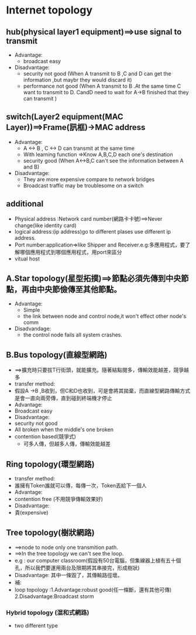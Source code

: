 # Internet topology

## hub(physical layer1 equipment)==>use signal to transmit
* Advantage:
  * broadcast easy
* Disadvantage:
  * security not good (When A transmit to B ,C and D can get the information ,but maybr they would discard it)
  * performance not good (When A transmit to B .At the same time C want to transmit to D. CandD need to wait for A->B finished that they can transmit )


## switch(Layer2 equipment(MAC Layer))==>Frame(訊框)->MAC address
* Advantage:
  * A <-> B , C <-> D can transmit at the same time
  * With learning function =>Know A,B,C,D each one's destination
  * security good (When A<->B,C can't see the information between A and B)
* Disadvantage:
  * They are more expensive compare to network bridges
  * Broadcast traffic may be troublesome on a switch


## additional
* Physical address :Network card number(網路卡卡號)==>Never change(like identity card)
* logical address:(ip address)go to different plases use different ip address.
* Port number:application=>like Shipper and Receiver.e.g:多應用程式，要了解哪個應用程式到哪個應用程式，用port來區分
* vitual host

## A.Star topology(星型拓撲)==>節點必須先傳到中央節點，再由中央節儉傳至其他節點。
* Advantage:
  * Simple
  * the link between node and control node,it won't effect other node's comm
* Disadvandage:
  * the control node fails all system crashes.
  
  
## B.Bus topology(直線型網路)
* ==>擴充時只要拔T行街頭，就能擴充。隨著結點閱多，傳輸效能越差，競爭越多
* transfer method:
 * 假設A ->B ,B收到，但C和D也收到，可是會將其拋棄，而直線型網路傳輸方式是會一直向兩旁傳，直到碰到終端機才停止
* Advantage:
 * Broadcast easy
* Disadvantage:
 * security not good
 * All broken when the middle's one broken
 * contention based(競爭式)
   * 可多人傳，但越多人傳，傳輸效能越差
   
   
 ## Ring topology(環型網路)
 * transfer method:
  * 誰擁有Token誰就可以傳，每傳一次，Token丟給下一個人
 * Advantage:
  * contention free (不用競爭傳輸效果好)
 * Disadvantage:
  * 貴(expensive)
  

## Tree topology(樹狀網路)
* ==>node to node only one transmition path.
* ==>In the tree topology we can't see the loop.
* e.g : our computer classroom(假設有50台電腦，但集線器上植有五十個孔，所以我們要運用兩台及限期將其串接完，形成樹狀)
* Disadvantage: 其中一條毀了，其傳輸路徑壞。
* 補:
 * loop topology :1.Advantage:robust good(任一條斷，還有其他可傳) 2.Disadvantage:Broadcast storm

### Hybrid topology (混和式網路)
* two different type

 
